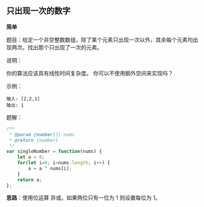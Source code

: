 ## 只出现一次的数字

**简单**

题目：给定一个非空整数数组，除了某个元素只出现一次以外，其余每个元素均出现两次。找出那个只出现了一次的元素。

说明：

你的算法应该具有线性时间复杂度。 你可以不使用额外空间来实现吗？

示例：

```
输入: [2,2,1]
输出: 1
```

题解：

```javascript
/**
 * @param {number[]} nums
 * @return {number}
 */
var singleNumber = function(nums) {
    let a = 0;
    for(let i=0; i<nums.length; i++) {
        a = a ^ nums[i];
    }
    return a;
};
```

**思路**：使用位运算 异或。如果两位只有一位为 1 则设置每位为 1。